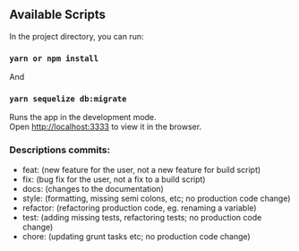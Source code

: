## Available Scripts

In the project directory, you can run:

### `yarn or npm install`

And

### `yarn sequelize db:migrate`

Runs the app in the development mode.<br />
Open [http://localhost:3333](http://localhost:3333) to view it in the browser.

### Descriptions commits:

- feat: (new feature for the user, not a new feature for build script)
- fix: (bug fix for the user, not a fix to a build script)
- docs: (changes to the documentation)
- style: (formatting, missing semi colons, etc; no production code change)
- refactor: (refactoring production code, eg. renaming a variable)
- test: (adding missing tests, refactoring tests; no production code change)
- chore: (updating grunt tasks etc; no production code change)
